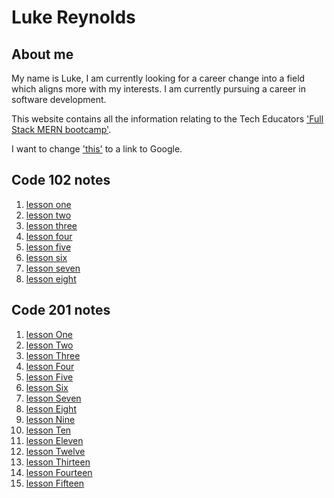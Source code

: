 # Luke Reynolds

## About me

My name is Luke, I am currently looking for a career change into a field which aligns more with my interests. I am currently pursuing a career in software development.

This website contains all the information relating to the Tech Educators ['Full Stack MERN bootcamp'](https://techeducators.co.uk/course/full-stack-mern-bootcamp).

I want to change ['this'](https://google.com) to a link to Google.

## Code 102 notes

1. [lesson one](lesson-01.md)
2. [lesson two](lesson-02.md)
3. [lesson three](lesson-03.md)
4. [lesson four](lesson-04.md)
5. [lesson five](lesson-05.md)
6. [lesson six](lesson-06.md)
7. [lesson seven](lesson-07.md)
8. [lesson eight](lesson-08.md)

## Code 201 notes

1. [lesson One](https://biglu5.github.io/reading-notes/lesson-09)
2. [lesson Two](https://biglu5.github.io/reading-notes/lesson-10)
3. [lesson Three](https://biglu5.github.io/reading-notes/lesson-11)
4. [lesson Four](https://biglu5.github.io/reading-notes/lesson-12)
5. [lesson Five](https://biglu5.github.io/reading-notes/lesson-13)
6. [lesson Six](https://biglu5.github.io/reading-notes/lesson-14)
7. [lesson Seven](https://biglu5.github.io/reading-notes/lesson-15)
8. [lesson Eight](https://biglu5.github.io/reading-notes/lesson-16)
9. [lesson Nine](https://biglu5.github.io/reading-notes/lesson-17)
10. [lesson Ten](https://biglu5.github.io/reading-notes/lesson-18)
11. [lesson Eleven](https://biglu5.github.io/reading-notes/lesson-19)
12. [lesson Twelve](https://biglu5.github.io/reading-notes/lesson-20)
13. [lesson Thirteen](https://biglu5.github.io/reading-notes/lesson-21)
14. [lesson Fourteen](https://biglu5.github.io/reading-notes/lesson-22)
15. [lesson Fifteen](https://biglu5.github.io/reading-notes/lesson-23)





